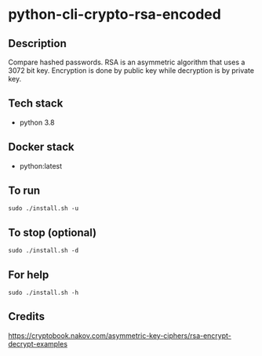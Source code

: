 # python-cli-crypto-rsa-encoded

## Description
Compare hashed passwords. RSA
is an asymmetric algorithm that
uses a 3072 bit key. Encryption is
done by public key while decryption
is by private key.

## Tech stack
- python 3.8

## Docker stack
- python:latest

## To run
`sudo ./install.sh -u`

## To stop (optional)
`sudo ./install.sh -d`

## For help
`sudo ./install.sh -h`

## Credits
https://cryptobook.nakov.com/asymmetric-key-ciphers/rsa-encrypt-decrypt-examples
